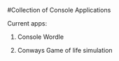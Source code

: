 #Collection of Console Applications

Current apps:

  1. Console Wordle

  2. Conways Game of life simulation
